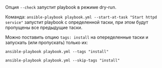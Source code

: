 Опция `--check` запустит playbook в режиме dry-run.

Команда: `ansible-playbook playbook.yml --start-at-task "Start httpd service"` запустит playbook с определенной таски, при этом будут пропущены все предыдущие таски.

Можно поставить опцию `tags: install` на опеределенные таски и запускать (или пропускать) только их:

`ansible-playbook playbook.yml --tags "install"`

`ansible-playbook playbook.yml --skip-tags "install"`

